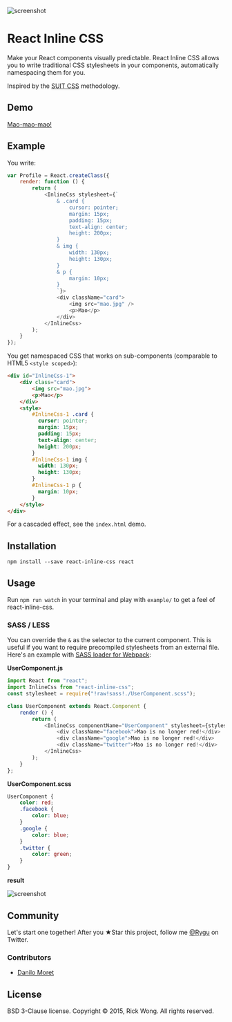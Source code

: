 ![screenshot](https://i.imgur.com/7Pop4SZ.png?1)

# React Inline CSS

Make your React components visually predictable. React Inline CSS allows you to write traditional CSS stylesheets in your components, automatically namespacing them for you.

Inspired by the [SUIT CSS](https://suitcss.github.io/) methodology.

## Demo

[Mao-mao-mao!](https://edealer.nl/mao)

## Example

You write:

```javascript
var Profile = React.createClass({
	render: function () {
		return (
			<InlineCss stylesheet={`
				& .card {
					cursor: pointer;
					margin: 15px;
					padding: 15px;
					text-align: center;
					height: 200px;
				}
				& img {
					width: 130px;
					height: 130px;
				}
				& p {
					margin: 10px;
				}
				`}>
				<div className="card">
					<img src="mao.jpg" />
					<p>Mao</p>
				</div>
			</InlineCss>
		);
	}
});
```

You get namespaced CSS that works on sub-components (comparable to HTML5 `<style scoped>`):

```html
<div id="InlineCss-1">
	<div class="card">
		<img src="mao.jpg">
		<p>Mao</p>
	</div>
	<style>
		#InlineCss-1 .card { 
		  cursor: pointer; 
		  margin: 15px; 
		  padding: 15px; 
		  text-align: center; 
		  height: 200px; 
		}
		#InlineCss-1 img { 
		  width: 130px; 
		  height: 130px; 
		}
		#InlineCss-1 p { 
		  margin: 10px; 
		}
	</style>
</div>
```

For a cascaded effect, see the `index.html` demo.

## Installation

	npm install --save react-inline-css react

## Usage

Run `npm run watch` in your terminal and play with `example/` to get a feel of react-inline-css.

### SASS / LESS

You can override the `&` as the selector to the current component. This is useful if you want to require precompiled stylesheets from an external file. Here's an example with [SASS loader for Webpack](https://www.npmjs.com/package/sass-loader):

**UserComponent.js**
```javascript
import React from "react";
import InlineCss from "react-inline-css";
const stylesheet = require("!raw!sass!./UserComponent.scss");

class UserComponent extends React.Component {
	render () {
		return (
			<InlineCss componentName="UserComponent" stylesheet={stylesheet}>
				<div className="facebook">Mao is no longer red!</div>
				<div className="google">Mao is no longer red!</div>
				<div className="twitter">Mao is no longer red!</div>
			</InlineCss>
		);
	}
};
```

**UserComponent.scss**
```scss
UserComponent {
	color: red;
	.facebook {
		color: blue;
	}
	.google {
		color: blue;
	}
	.twitter {
		color: green;
	}
}
```

**result**

![screenshot](https://i.imgur.com/e3ErqTz.png?1)

## Community

Let's start one together! After you ★Star this project, follow me [@Rygu](https://twitter.com/rygu)
on Twitter. 

### Contributors

- [Danilo Moret](https://github.com/moret)

## License

BSD 3-Clause license. Copyright © 2015, Rick Wong. All rights reserved.
